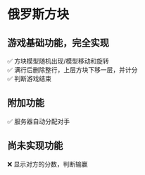 # 俄罗斯方块    

## 游戏基础功能，完全实现
:white_check_mark: 方块模型随机出现/模型移动和旋转       
:white_check_mark: 满行后删除整行，上层方块下移一层，并计分      
:white_check_mark: 判断游戏结束     

## 附加功能
:white_check_mark: 服务器自动分配对手      

## 尚未实现功能
:x: 显示对方的分数，判断输赢      
